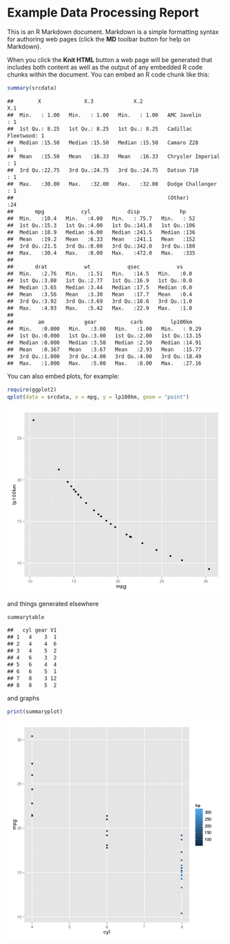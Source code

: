 Example Data Processing Report
========================================================

This is an R Markdown document. Markdown is a simple formatting syntax for authoring web pages (click the **MD** toolbar button for help on Markdown).

When you click the **Knit HTML** button a web page will be generated that includes both content as well as the output of any embedded R code chunks within the document. You can embed an R code chunk like this:


```r
summary(srcdata)
```

```
##        X              X.3             X.2                        X.1    
##  Min.   : 1.00   Min.   : 1.00   Min.   : 1.00   AMC Javelin       : 1  
##  1st Qu.: 8.25   1st Qu.: 8.25   1st Qu.: 8.25   Cadillac Fleetwood: 1  
##  Median :15.50   Median :15.50   Median :15.50   Camaro Z28        : 1  
##  Mean   :15.50   Mean   :16.33   Mean   :16.33   Chrysler Imperial : 1  
##  3rd Qu.:22.75   3rd Qu.:24.75   3rd Qu.:24.75   Datsun 710        : 1  
##  Max.   :30.00   Max.   :32.00   Max.   :32.00   Dodge Challenger  : 1  
##                                                  (Other)           :24  
##       mpg            cyl            disp             hp     
##  Min.   :10.4   Min.   :4.00   Min.   : 75.7   Min.   : 52  
##  1st Qu.:15.3   1st Qu.:4.00   1st Qu.:141.8   1st Qu.:106  
##  Median :18.9   Median :6.00   Median :241.5   Median :136  
##  Mean   :19.2   Mean   :6.33   Mean   :241.1   Mean   :152  
##  3rd Qu.:21.5   3rd Qu.:8.00   3rd Qu.:342.0   3rd Qu.:180  
##  Max.   :30.4   Max.   :8.00   Max.   :472.0   Max.   :335  
##                                                             
##       drat            wt            qsec            vs     
##  Min.   :2.76   Min.   :1.51   Min.   :14.5   Min.   :0.0  
##  1st Qu.:3.08   1st Qu.:2.77   1st Qu.:16.9   1st Qu.:0.0  
##  Median :3.65   Median :3.44   Median :17.5   Median :0.0  
##  Mean   :3.56   Mean   :3.30   Mean   :17.7   Mean   :0.4  
##  3rd Qu.:3.92   3rd Qu.:3.69   3rd Qu.:18.6   3rd Qu.:1.0  
##  Max.   :4.93   Max.   :5.42   Max.   :22.9   Max.   :1.0  
##                                                            
##        am             gear           carb         lp100km     
##  Min.   :0.000   Min.   :3.00   Min.   :1.00   Min.   : 9.29  
##  1st Qu.:0.000   1st Qu.:3.00   1st Qu.:2.00   1st Qu.:13.15  
##  Median :0.000   Median :3.50   Median :2.50   Median :14.91  
##  Mean   :0.367   Mean   :3.67   Mean   :2.93   Mean   :15.77  
##  3rd Qu.:1.000   3rd Qu.:4.00   3rd Qu.:4.00   3rd Qu.:18.49  
##  Max.   :1.000   Max.   :5.00   Max.   :8.00   Max.   :27.16
```


You can also embed plots, for example:


```r
require(ggplot2)
qplot(data = srcdata, x = mpg, y = lp100km, geom = "point")
```

![plot of chunk unnamed-chunk-2](figure/unnamed-chunk-2.png) 


and things generated elsewhere


```r
summarytable
```

```
##   cyl gear V1
## 1   4    3  1
## 2   4    4  6
## 3   4    5  2
## 4   6    3  2
## 5   6    4  4
## 6   6    5  1
## 7   8    3 12
## 8   8    5  2
```


and graphs


```r
print(summaryplot)
```

![plot of chunk unnamed-chunk-4](figure/unnamed-chunk-4.png) 

